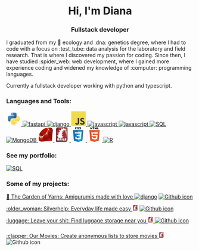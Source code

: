 <h1 align="center">Hi, I'm Diana</h1>
<h3 align="center">Fullstack developer</h3>
<p>I graduated from my 🌱 ecology and :dna: genetics degree, where I had to code with a focus on :test_tube: data analysis for the laboratory and field research. That is where I discovered my passion for coding. Since then, I have studied :spider_web: web development, where I gained more experience coding and widened my knowledge of :computer: programming languages.</p>
<p>Currently a fullstack developer working with python and typescript.</p>

<h3 align="left">Languages and Tools:</h3>
<p align="left"> 
  <a href="https://www.python.org" target="_blank" rel="noreferrer"> <img src="https://raw.githubusercontent.com/devicons/devicon/master/icons/python/python-original.svg" alt="python" width="40" height="40"/> </a> 
  <a href="https://fastapi.tiangolo.com/" target="_blank" rel="noreferrer"> <img src="https://cdn.worldvectorlogo.com/logos/fastapi.svg" alt="fastapi" width="40" height="40"/> </a>
  <a href="https://www.djangoproject.com/" target="_blank" rel="noreferrer"> <img src="https://cdn.worldvectorlogo.com/logos/django.svg" alt="django" width="40" height="40"/> </a>
  <a href="https://developer.mozilla.org/en-US/docs/Web/JavaScript" target="_blank" rel="noreferrer"> <img src="https://raw.githubusercontent.com/devicons/devicon/master/icons/javascript/javascript-original.svg" alt="javascript" width="40" height="40"/> </a> 
  <a href="https://reactjs.org/" target="_blank" rel="noreferrer"> <img src="https://upload.wikimedia.org/wikipedia/commons/thumb/a/a7/React-icon.svg/862px-React-icon.svg.png" alt="javascript" width="40" height="40"/> </a> 
  <a href="https://www.typescriptlang.org/" target="_blank" rel="noreferrer"> <img src="https://upload.wikimedia.org/wikipedia/commons/thumb/4/4c/Typescript_logo_2020.svg/1200px-Typescript_logo_2020.svg.png" alt="javascript" width="40" height="40"/> </a> 
  <a href="https://dev.mysql.com/doc/" target="_blank" rel="noreferrer"> <img src="https://img2.freepng.es/20180516/fzw/kisspng-microsoft-sql-server-stored-procedure-table-query-5afc611bdb7bb5.327615301526489371899.jpg" alt="SQL" width="40" height="40"/> </a> 
  <a href="https://www.mongodb.com/" target="_blank" rel="noreferrer"> <img src="https://cdn.iconscout.com/icon/free/png-256/mongodb-5-1175140.png" alt="MongoDB" width="40" height="40"/> </a>
  <a href="https://www.ruby-lang.org/en/" target="_blank" rel="noreferrer"> <img src="https://raw.githubusercontent.com/devicons/devicon/master/icons/ruby/ruby-original.svg" alt="ruby" width="40" height="40"/> </a> 
  <a href="https://rubyonrails.org" target="_blank" rel="noreferrer"> <img src="https://raw.githubusercontent.com/devicons/devicon/master/icons/rails/rails-original-wordmark.svg" alt="rails" width="40" height="40"/> </a> 
  <a href="https://www.w3schools.com/css/" target="_blank" rel="noreferrer"> <img src="https://raw.githubusercontent.com/devicons/devicon/master/icons/css3/css3-original-wordmark.svg" alt="css3" width="40" height="40"/> </a> 
  <a href="https://www.w3.org/html/" target="_blank" rel="noreferrer"> <img src="https://raw.githubusercontent.com/devicons/devicon/master/icons/html5/html5-original-wordmark.svg" alt="html5" width="40" height="40"/> </a> 
  <a href="https://www.r-project.org/about.html" target="_blank" rel="noreferrer"> <img src="https://upload.wikimedia.org/wikipedia/commons/thumb/1/1b/R_logo.svg/1200px-R_logo.svg.png" alt="R" width="40" height="40"/> </a> </p>


<h3 align="left">See my portfolio:</h3>
<p><a href="https://troopl.com/dianapb" target="_blank" rel="noreferrer"> <img src="https://www.iconpacks.net/icons/2/free-folder-icon-1484-thumb.png" alt="SQL" width="40" height="40"/> </a> </p>


<h3 align="left">Some of my projects:</h3>

<p><a href="https://www.thegardenofyarns.com/amigurumis/" target="_blank" rel="noreferrer">🧶 The Garden of Yarns: Amigurumis made with love <img src="https://cdn.worldvectorlogo.com/logos/django.svg" alt="django" width="15" height="15"/></a> <a href="https://github.com/Dpbaia/django-the-garden-of-yarns" target="_blank" rel="noreferrer"><img src="https://upload.wikimedia.org/wikipedia/commons/9/91/Octicons-mark-github.svg" alt="Github icon" width="18" height="18"/></a></p>

<p><a href="http://www.silverhelp.me/" target="_blank" rel="noreferrer">:older_woman: Silverhelp: Everyday life made easy <img src="https://raw.githubusercontent.com/devicons/devicon/master/icons/rails/rails-original-wordmark.svg" alt="rails" width="15" height="15"/></a> <a href="https://github.com/mhuylebroeck/silverhelp" target="_blank" rel="noreferrer"><img src="https://upload.wikimedia.org/wikipedia/commons/9/91/Octicons-mark-github.svg" alt="Github icon" width="18" height="18"/></a></p>

<p><a href="https://github.com/martigirocorcoll/leave-your-shit" target="_blank" rel="noreferrer">:luggage: Leave your shit: Find luggage storage near you <img src="https://raw.githubusercontent.com/devicons/devicon/master/icons/rails/rails-original-wordmark.svg" alt="rails" width="15" height="15"/> <img src="https://upload.wikimedia.org/wikipedia/commons/9/91/Octicons-mark-github.svg" alt="Github icon" width="18" height="18"/></a></p>

<p><a href="https://github.com/Dpbaia/rails-watch-list" target="_blank" rel="noreferrer">:clapper: Our Movies: Create anonymous lists to store movies <img src="https://raw.githubusercontent.com/devicons/devicon/master/icons/rails/rails-original-wordmark.svg" alt="rails" width="15" height="15"/></a> <svg xmlns="http://www.w3.org/2000/svg" width="24" height="24" viewBox="0 0 24 24"> <a href="https://github.com/Dpbaia/rails-watch-list" target="_blank" rel="noreferrer"><img src="https://upload.wikimedia.org/wikipedia/commons/9/91/Octicons-mark-github.svg" alt="Github icon" width="18" height="18"/></a> </p>

